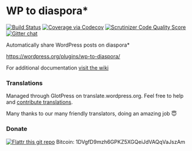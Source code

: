 WP to diaspora*
=====================
[![Build Status](https://travis-ci.org/DiasPHPora/wp-to-diaspora.svg?branch=master)](https://travis-ci.org/DiasPHPora/wp-to-diaspora)
[![Coverage via Codecov](https://codecov.io/github/DiasPHPora/wp-to-diaspora/coverage.svg?branch=master)](https://codecov.io/github/DiasPHPora/wp-to-diaspora?branch=master)
[![Scrutinizer Code Quality Score](https://scrutinizer-ci.com/g/DiasPHPora/wp-to-diaspora/badges/quality-score.png?b=master)](https://scrutinizer-ci.com/g/DiasPHPora/wp-to-diaspora)
[![Gitter chat](https://badges.gitter.im/gitterHQ/gitter.png)](https://gitter.im/DiasPHPora/wp-to-diaspora)

Automatically share WordPress posts on diaspora*

https://wordpress.org/plugins/wp-to-diaspora/

For additional documentation [visit the wiki](https://github.com/DiasPHPora/wp-to-diaspora/wiki)

### Translations
Managed through GlotPress on translate.wordpress.org.
Feel free to help and [contribute translations](https://translate.wordpress.org/projects/wp-plugins/wp-to-diaspora).

Many thanks to our many friendly translators, doing an amazing job :innocent:

### Donate
[![Flattr this git repo](https://api.flattr.com/button/flattr-badge-large.png)](https://flattr.com/submit/auto?user_id=gutobenn&url=https://github.com/DiasPHPora/wp-to-diaspora&title=WP%20to%20diaspora*&language=&tags=github&category=software)
Bitcoin: 1DVgfD9mzh6GPKZ5XGQeiJdVAQqVaJszAm
